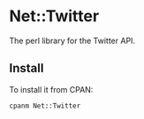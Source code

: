 # Net::Twitter

The perl library for the Twitter API.

## Install

To install it from CPAN:

    cpanm Net::Twitter


